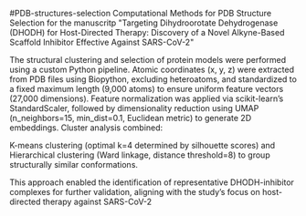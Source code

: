 #PDB-structures-selection
Computational Methods for PDB Structure Selection for the manuscritp "Targeting Dihydroorotate Dehydrogenase (DHODH) for Host-Directed Therapy: Discovery of a Novel Alkyne-Based Scaffold Inhibitor Effective Against SARS-CoV-2"

The structural clustering and selection of protein models were performed using a custom Python pipeline. Atomic coordinates (x, y, z) were extracted from PDB files using Biopython, excluding heteroatoms, and standardized to a fixed maximum length (9,000 atoms) to ensure uniform feature vectors (27,000 dimensions). Feature normalization was applied via scikit-learn’s StandardScaler, followed by dimensionality reduction using UMAP (n_neighbors=15, min_dist=0.1, Euclidean metric) to generate 2D embeddings. Cluster analysis combined:

K-means clustering (optimal k=4 determined by silhouette scores) and Hierarchical clustering (Ward linkage, distance threshold=8) to group structurally similar conformations.

This approach enabled the identification of representative DHODH-inhibitor complexes for further validation, aligning with the study’s focus on host-directed therapy against SARS-CoV-2
